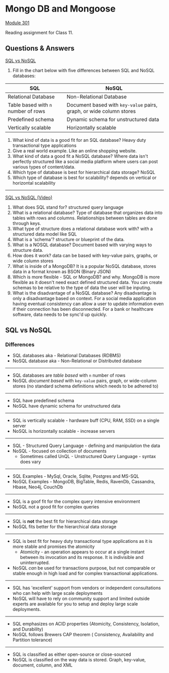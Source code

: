 # Mongo DB and Mongoose
[Module 301](./301)

Reading assignment for Class 11.

## Questions & Answers

[SQL vs NoSQL](https://www.thegeekstuff.com/2014/01/sql-vs-nosql-db/)

1. Fill in the chart below with five differences between SQL and NoSQL databases:

| SQL | NoSQL |
| ---- | ---- |
| Relational Database | Non-Relational Database |
| Table based with `n` number of rows | Document based with `key-value` pairs, graph, or wide column stores |
| Predefined schema | Dynamic schema for unstructured data |
| Vertically scalable | Horizontally scalable |

1. What kind of data is a good fit for an SQL database? Heavy duty transactional type applications
2. Give a real world example. Like an online shopping website.
3. What kind of data a good fit a NoSQL database? Where data isn't perfectly structured like a social media platform where users can post various types of content/data.
4. Which type of database is best for hierarchical data storage? NoSQL
5. Which type of database is best for scalability? depends on vertical or horizontal scalability

--- 

[SQL vs NoSQL (Video)](https://www.youtube.com/watch?v=ZS_kXvOeQ5Y&themeRefresh=1)

1. What does SQL stand for? structured query language 
2. What is a relational database? Type of database that organizes data into tables with rows and columns. Relationships between tables are done through keys.
3. What type of structure does a relational database work with? with a structured data model like SQL
4. What is a 'schema'? structure or blueprint of the data.
5. What is a NOSQL database? Document based with varying ways to structure data.
6. How does it work? data can be based with key-value pairs, graphs, or wide column stores
7. What is inside of a MongoDB? It is a popular NoSQL database, stores data in a format known as BSON (Binary JSON)
8. Which is more flexible - SQL or MongoDB? and why. MongoDB is more flexible as it doesn't need exact defined structured data. You can create schemas to be relative to the type of data the user will be inputing.
9. What is the disadvantage of a NoSQL database? Any disadvantage is only a disadvantage based on context. For a social media application having eventual consistency can allow a user to update information even if their connection has been disconnected. For a bank or healthcare software, data needs to be sync'd up quickly.

## SQL vs NoSQL

### Differences

* SQL databases aka - Relational Databases (RDBMS)
* NoSQL database aka - Non-Relational or Distributed database

---
* SQL databases are *table based* with `n` number of rows
* NoSQL *document based*  with `key-value` pairs, graph, or wide-column stores (no standard schema definitions which needs to be adhered to)

---
* SQL have predefined schema
* NoSQL have dynamic schema for unstructured data

---
* SQL is vertically scalable - hardware buff (CPU, RAM, SSD) on a single server
* NoSQL is horizontally scalable - increase servers

---
* SQL - Structured Query Language - defining and manipulation the data
* NoSQL - focused on collection of documents 
	* Sometimes called UnQL - Unstructured Query Language - syntax does vary

---
* SQL Examples - MySql, Oracle, Sqlite, Postgres and MS-SQL
* NoSQL Examples - MongoDB, BigTable, Redis, RavenDb, Cassandra, Hbase, Neo4j, CouchDb

--- 
* SQL is a goof fit for the complex query intensive environment
* NoSQL not a good fit for complex queries

--- 
* SQL is **not** the best fit for hierarchical data storage
* NoSQL fits better for the hierarchical data storage

___
* SQL is best fit for heavy duty transactional type applications as it is more stable and promises the atomicity
	* Atomicity - an operation appears to occur at a single instant between its invocation and its response. It is indivisible and uninterrupted.
* NoSQL *can* be used for transactions purpose, but not comparable or stable enough in high load and for complex transactional applications.

--- 
* SQL has 'excellent' support from vendors or independent consultations who can help with large scale deployments
* NoSQL will have to rely on community support and limited outside experts are available for you to setup and deploy large scale deployments.

---
* SQL emphasizes on ACID properties (Atomicity, Consistency, Isolation, and Durability)
* NoSQL follows Brewers CAP theorem ( Consistency, Availability and Partition tolerance)

___
* SQL is classified as either open-source or close-sourced
* NoSQL is classified on the way data is stored. Graph, key-value, document, column, and XML
